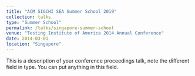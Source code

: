 ```yaml
---
title: "ACM SIGCHI SEA Summer School 2019"
collection: talks
type: "Summer School"
permalink: /talks/singapore-summer-school
venue: "Testing Institute of America 2014 Annual Conference"
date: 2014-03-01
location: "Singapore"
---
```


This is a description of your conference proceedings talk, note the different field in type. You can put anything in this field.
